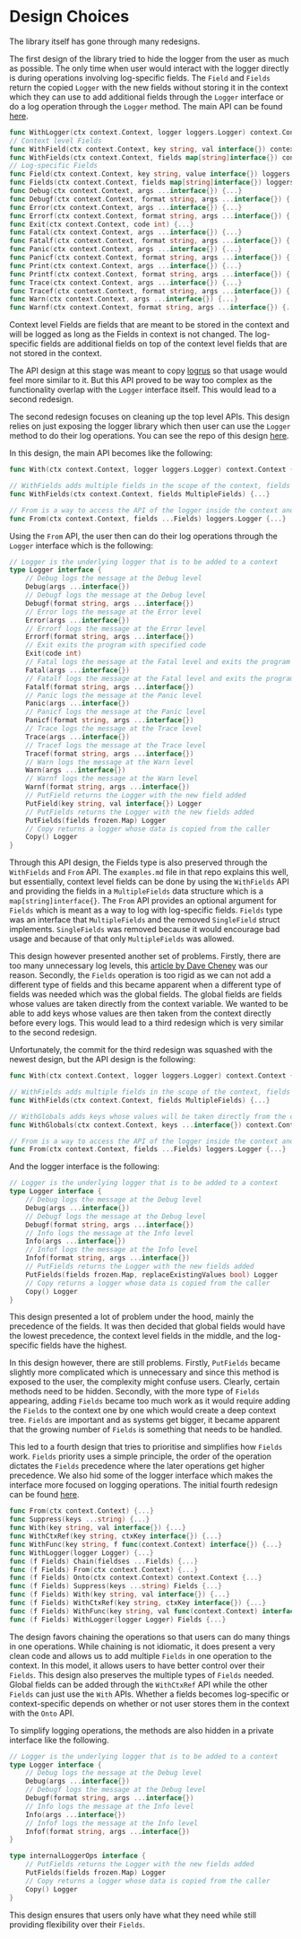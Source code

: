 # Design Choices
The library itself has gone through many redesigns.

The first design of the library tried to hide the logger from the user as much as possible. The only time when user would interact with the logger directly is during operations involving log-specific fields. The `Field` and `Fields` return the copied `Logger` with the new fields without storing it in the context which they can use to add additional fields through the `Logger` interface or do a log operation through the `Logger` method. The main API can be found [here](https://github.com/anz-bank/sysl/blob/1edd0489cfff9673ab6cd4d2160e1274151af2cb/pkg/log/api.go).

```go
func WithLogger(ctx context.Context, logger loggers.Logger) context.Context {...}
// Context level Fields
func WithField(ctx context.Context, key string, val interface{}) context.Context {...} 
func WithFields(ctx context.Context, fields map[string]interface{}) context.Context {...} 
// Log-specific Fields
func Field(ctx context.Context, key string, value interface{}) loggers.Logger {...} 
func Fields(ctx context.Context, fields map[string]interface{}) loggers.Logger {...}
func Debug(ctx context.Context, args ...interface{}) {...} 
func Debugf(ctx context.Context, format string, args ...interface{}) {...} 
func Error(ctx context.Context, args ...interface{}) {...} 
func Errorf(ctx context.Context, format string, args ...interface{}) {...}
func Exit(ctx context.Context, code int) {...} 
func Fatal(ctx context.Context, args ...interface{}) {...}
func Fatalf(ctx context.Context, format string, args ...interface{}) {...}
func Panic(ctx context.Context, args ...interface{}) {...}
func Panicf(ctx context.Context, format string, args ...interface{}) {...}
func Print(ctx context.Context, args ...interface{}) {...}
func Printf(ctx context.Context, format string, args ...interface{}) {...}
func Trace(ctx context.Context, args ...interface{}) {...}
func Tracef(ctx context.Context, format string, args ...interface{}) {...}
func Warn(ctx context.Context, args ...interface{}) {...}
func Warnf(ctx context.Context, format string, args ...interface{}) {...}
```

Context level Fields are fields that are meant to be stored in the context and will be logged as long as the Fields in context is not changed. The log-specific fields are additional fields on top of the context level fields that are not stored in the context.

The API design at this stage was meant to copy [logrus](https://github.com/sirupsen/logrus) so that usage would feel more similar to it. But this API proved to be way too complex as the functionality overlap with the `Logger` interface itself. This would lead to a second redesign.

The second redesign focuses on cleaning up the top level APIs. This design relies on just exposing the logger library which then user can use the `Logger` method to do their log operations. You can see the repo of this design [here](https://github.com/anz-bank/pkg/tree/cfb66c107eebe67ff73d9c071bdc190807295c10).

In this design, the main API becomes like the following:
```go
func With(ctx context.Context, logger loggers.Logger) context.Context {...}

// WithFields adds multiple fields in the scope of the context, fields will be logged alphabetically
func WithFields(ctx context.Context, fields MultipleFields) {...}

// From is a way to access the API of the logger inside the context and add log-specific fields
func From(ctx context.Context, fields ...Fields) loggers.Logger {...}
```

Using the `From` API, the user then can do their log operations through the `Logger` interface which is the following:
```go
// Logger is the underlying logger that is to be added to a context
type Logger interface {
	// Debug logs the message at the Debug level
	Debug(args ...interface{})
	// Debugf logs the message at the Debug level
	Debugf(format string, args ...interface{})
	// Error logs the message at the Error level
	Error(args ...interface{})
	// Errorf logs the message at the Error level
	Errorf(format string, args ...interface{})
	// Exit exits the program with specified code
	Exit(code int)
	// Fatal logs the message at the Fatal level and exits the program with code 1
	Fatal(args ...interface{})
	// Fatalf logs the message at the Fatal level and exits the program with code 1
	Fatalf(format string, args ...interface{})
	// Panic logs the message at the Panic level
	Panic(args ...interface{})
	// Panicf logs the message at the Panic level
	Panicf(format string, args ...interface{})
	// Trace logs the message at the Trace level
	Trace(args ...interface{})
	// Tracef logs the message at the Trace level
	Tracef(format string, args ...interface{})
	// Warn logs the message at the Warn level
	Warn(args ...interface{})
	// Warnf logs the message at the Warn level
	Warnf(format string, args ...interface{})
	// PutField returns the Logger with the new field added
	PutField(key string, val interface{}) Logger
	// PutFields returns the Logger with the new fields added
	PutFields(fields frozen.Map) Logger
	// Copy returns a logger whose data is copied from the caller
	Copy() Logger
}
```

Through this API design, the Fields type is also preserved through the `WithFields` and `From` API. The `examples.md` file in that repo explains this well, but essentially, context level fields can be done by using the `WithFields` API and providing the fields in a `MultipleFields` data structure which is a `map[string]interface{}`. The `From` API provides an optional argument for `Fields` which is meant as a way to log with log-specific fields. `Fields` type was an interface that `MultipleFields` and the removed `SingleField` struct implements. `SingleFields` was removed because it would encourage bad usage and because of that only `MultipleFields` was allowed.

This design however presented another set of problems. Firstly, there are too many unnecessary log levels, this [article by Dave Cheney](https://dave.cheney.net/2015/11/05/lets-talk-about-logging) was our reason. Secondly, the `Fields` operation is too rigid as we can not add a different type of fields and this became apparent when a different type of fields was needed which was the global fields. The global fields are fields whose values are taken directly from the context variable. We wanted to be able to add keys whose values are then taken from the context directly before every logs. This would lead to a third redesign which is very similar to the second redesign.

Unfortunately, the commit for the third redesign was squashed with the newest design, but the API design is the following:
```go
func With(ctx context.Context, logger loggers.Logger) context.Context {...}

// WithFields adds multiple fields in the scope of the context, fields will be logged alphabetically
func WithFields(ctx context.Context, fields MultipleFields) {...}

// WithGlobals adds keys whose values will be taken directly from the context
func WithGlobals(ctx context.Context, keys ...interface{}) context.Context {...}

// From is a way to access the API of the logger inside the context and add log-specific fields
func From(ctx context.Context, fields ...Fields) loggers.Logger {...}
``` 

And the logger interface is the following:
```go
// Logger is the underlying logger that is to be added to a context
type Logger interface {
	// Debug logs the message at the Debug level
	Debug(args ...interface{})
	// Debugf logs the message at the Debug level
	Debugf(format string, args ...interface{})
    // Info logs the message at the Info level
	Info(args ...interface{})
	// Infof logs the message at the Info level
	Infof(format string, args ...interface{})
	// PutFields returns the Logger with the new fields added
	PutFields(fields frozen.Map, replaceExistingValues bool) Logger
	// Copy returns a logger whose data is copied from the caller
	Copy() Logger
}
```

This design presented a lot of problem under the hood, mainly the precedence of the fields. It was then decided that global fields would have the lowest precedence, the context level fields in the middle, and the log-specific fields have the highest.

In this design however, there are still problems. Firstly, `PutFields` became slightly more complicated which is unnecessary and since this method is exposed to the user, the complexity might confuse users. Clearly, certain methods need to be hidden. Secondly, with the more type of `Fields` appearing, adding `Fields` became too much work as it would require adding the `Fields` to the context one by one which would create a deep context tree. `Fields` are important and as systems get bigger, it became apparent that the growing number of `Fields` is something that needs to be handled.

This led to a fourth design that tries to prioritise and simplifies how `Fields` work. `Fields` priority uses a simple principle, the order of the operation dictates the `Fields` precedence where the later operations get higher precedence. We also hid some of the logger interface which makes the interface more focused on logging operations. The initial fourth redesign can be found [here](https://github.com/anz-bank/pkg/blob/9e479508561c3381a6b24165d11e548e976e69ef).

```go
func From(ctx context.Context) {...}
func Suppress(keys ...string) {...}
func With(key string, val interface{}) {...}
func WithCtxRef(key string, ctxKey interface{}) {...}
func WithFunc(key string, f func(context.Context) interface{}) {...}
func WithLogger(logger Logger) {...}
func (f Fields) Chain(fieldses ...Fields) {...}
func (f Fields) From(ctx context.Context) {...}
func (f Fields) Onto(ctx context.Context) context.Context {...}
func (f Fields) Suppress(keys ...string) Fields {...}
func (f Fields) With(key string, val interface{}) {...}
func (f Fields) WithCtxRef(key string, ctxKey interface{}) {...}
func (f Fields) WithFunc(key string, val func(context.Context) interface{}) {...}
func (f Fields) WithLogger(logger Logger) Fields {...}
```

The design favors chaining the operations so that users can do many things in one operations. While chaining is not idiomatic, it does present a very clean code and allows us to add multiple `Fields` in one operation to the context. In this model, it allows users to have better control over their `Fields`. This design also preserves the multiple types of `Fields` needed. Global fields can be added through the `WithCtxRef` API while the other `Fields` can just use the `With` APIs. Whether a fields becomes log-specific or context-specific depends on whether or not user stores them in the context with the `Onto` API.

To simplify logging operations, the methods are also hidden in a private interface like the following.

```go
// Logger is the underlying logger that is to be added to a context
type Logger interface {
	// Debug logs the message at the Debug level
	Debug(args ...interface{})
	// Debugf logs the message at the Debug level
	Debugf(format string, args ...interface{})
	// Info logs the message at the Info level
	Info(args ...interface{})
	// Infof logs the message at the Info level
	Infof(format string, args ...interface{})
}

type internalLoggerOps interface {
	// PutFields returns the Logger with the new fields added
	PutFields(fields frozen.Map) Logger
	// Copy returns a logger whose data is copied from the caller
	Copy() Logger
}
```

This design ensures that users only have what they need while still providing flexibility over their `Fields`.